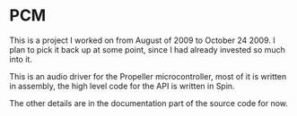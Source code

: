 PCM
===

This is a project I worked on from August of 2009 to October 24 2009. I plan to pick it back up at some point, since I had already invested so much into it.

This is an audio driver for the Propeller microcontroller, most of it is written in assembly, the high level code for the API is written in Spin.

The other details are in the documentation part of the source code for now.
